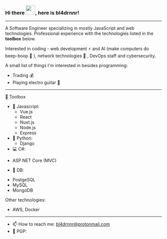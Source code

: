 ### Hi there <img src="https://raw.githubusercontent.com/MartinHeinz/MartinHeinz/master/wave.gif" width="30px">, here is bl4drnnr!
---

A Software Engineer specializing in mostly JavaScript and web technologies. Professional experience with the technologies listed in the **toolbox** below.

Interested in coding - web development ⚡️ and AI (make computers do beep-boop 🤖 ), network technologies 📡 , DevOps staff and cybersecurity.

A small list of things I'm interested in besides programming:
- Trading 💰
- Playing electro guitar 🎸
---

🧰 Toolbox

- 🏅 Javascript:
  * Vue.js
  * React
  * Nuxt.js
  * Node.js
  * Express
- 🐍 Python:
  * Django
- 💻 C#:
 * ASP.NET Core (MVC)
- 📜 DB:
 * PostgeSQL
 * MySQL
 * MongoDB

Other technologies:
- AWS, Docker

---

- 📫 How to reach me: bl4drnnr@protonmail.com
- 🔑 PGP: 
